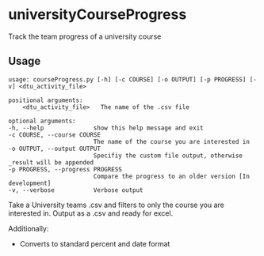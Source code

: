 # universityCourseProgress

Track the team progress of a university course

## Usage

    usage: courseProgress.py [-h] [-c COURSE] [-o OUTPUT] [-p PROGRESS] [-v] <dtu_activity_file>

    positional arguments:
        <dtu_activity_file>   The name of the .csv file

    optional arguments:
    -h, --help              show this help message and exit
    -c COURSE, --course COURSE
                            The name of the course you are interested in
    -o OUTPUT, --output OUTPUT
                            Specifiy the custom file output, otherwise _result will be appended
    -p PROGRESS, --progress PROGRESS
                            Compare the progress to an older version [In development]
    -v, --verbose           Verbose output

Take a University teams .csv and filters to only the course you are interested in. Output as a .csv and ready for excel.

Additionally:

- Converts to standard percent and date format

